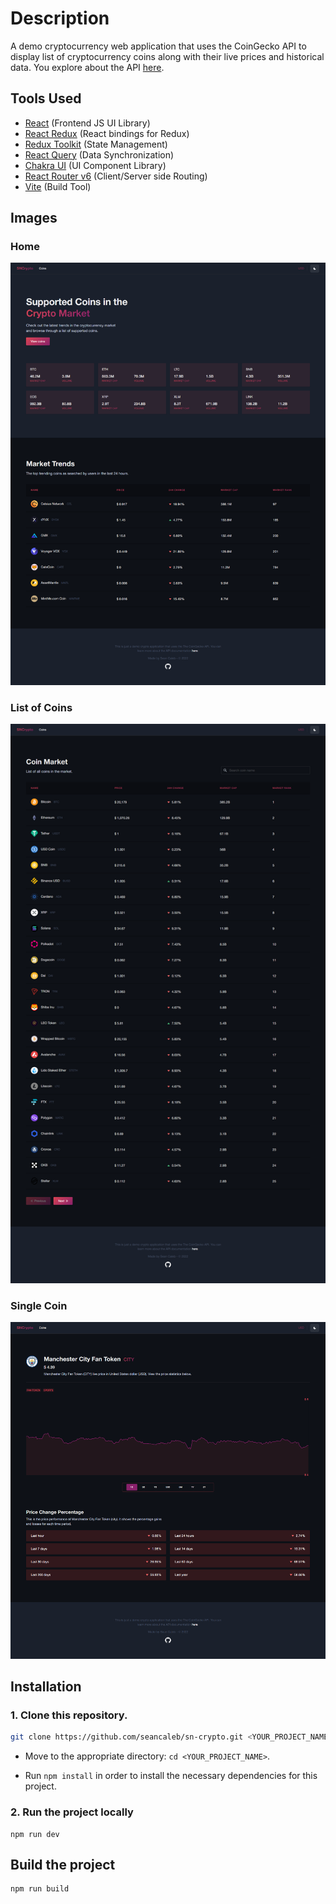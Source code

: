 # Description
A demo cryptocurrency web application that uses the CoinGecko API to display list of cryptocurrency coins along with their live prices and historical data. You explore about the API [here](https://www.coingecko.com/en/api/documentation).

## Tools Used

- [React](https://reactjs.org/) (Frontend JS UI Library)
- [React Redux](https://react-redux.js.org/) (React bindings for Redux)
- [Redux Toolkit](https://redux-toolkit.js.org/) (State Management)
- [React Query](https://react-query.tanstack.com/) (Data Synchronization)
- [Chakra UI](https://chakra-ui.com/) (UI Component Library)
- [React Router v6](https://reactrouter.com/docs/en/v6) (Client/Server side Routing)
- [Vite](https://vitejs.dev/guide) (Build Tool)

## Images
### Home
![Home snapshot](https://raw.githubusercontent.com/seancaleb/sn-crypto/main/images/home.png)
### List of Coins
![Coins snapshot](https://raw.githubusercontent.com/seancaleb/sn-crypto/main/images/coins.png)
### Single Coin
![Coin snapshot](https://raw.githubusercontent.com/seancaleb/sn-crypto/main/images/coin.png)

## Installation

### 1. Clone this repository.

```bash
git clone https://github.com/seancaleb/sn-crypto.git <YOUR_PROJECT_NAME>
```

- Move to the appropriate directory: `cd <YOUR_PROJECT_NAME>`.

- Run `npm install` in order to install the necessary dependencies for this project.

### 2. Run the project locally
```
npm run dev
```

## Build the project 
```
npm run build
```

